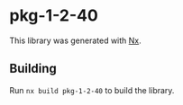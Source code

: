 # pkg-1-2-40

This library was generated with [Nx](https://nx.dev).

## Building

Run `nx build pkg-1-2-40` to build the library.
